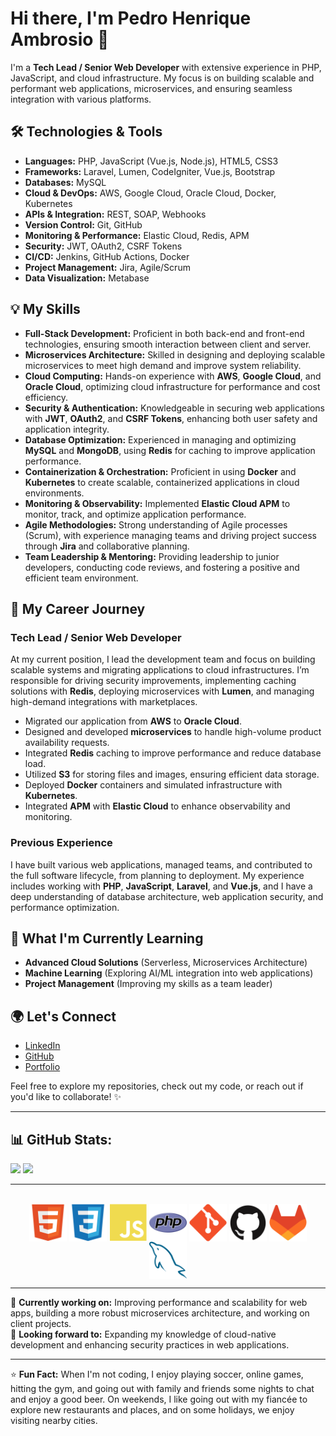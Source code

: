 # Hi there, I'm Pedro Henrique Ambrosio 👋

I'm a **Tech Lead / Senior Web Developer** with extensive experience in PHP, JavaScript, and cloud infrastructure. My focus is on building scalable and performant web applications, microservices, and ensuring seamless integration with various platforms.

## 🛠️ Technologies & Tools

- **Languages:** PHP, JavaScript (Vue.js, Node.js), HTML5, CSS3  
- **Frameworks:** Laravel, Lumen, CodeIgniter, Vue.js, Bootstrap  
- **Databases:** MySQL 
- **Cloud & DevOps:** AWS, Google Cloud, Oracle Cloud, Docker, Kubernetes  
- **APIs & Integration:** REST, SOAP, Webhooks  
- **Version Control:** Git, GitHub  
- **Monitoring & Performance:** Elastic Cloud, Redis, APM  
- **Security:** JWT, OAuth2, CSRF Tokens  
- **CI/CD:** Jenkins, GitHub Actions, Docker  
- **Project Management:** Jira, Agile/Scrum  
- **Data Visualization:** Metabase  

## 💡 My Skills

- **Full-Stack Development:** Proficient in both back-end and front-end technologies, ensuring smooth interaction between client and server.  
- **Microservices Architecture:** Skilled in designing and deploying scalable microservices to meet high demand and improve system reliability.  
- **Cloud Computing:** Hands-on experience with **AWS**, **Google Cloud**, and **Oracle Cloud**, optimizing cloud infrastructure for performance and cost efficiency.  
- **Security & Authentication:** Knowledgeable in securing web applications with **JWT**, **OAuth2**, and **CSRF Tokens**, enhancing both user safety and application integrity.  
- **Database Optimization:** Experienced in managing and optimizing **MySQL** and **MongoDB**, using **Redis** for caching to improve application performance.  
- **Containerization & Orchestration:** Proficient in using **Docker** and **Kubernetes** to create scalable, containerized applications in cloud environments.  
- **Monitoring & Observability:** Implemented **Elastic Cloud APM** to monitor, track, and optimize application performance.  
- **Agile Methodologies:** Strong understanding of Agile processes (Scrum), with experience managing teams and driving project success through **Jira** and collaborative planning.  
- **Team Leadership & Mentoring:** Providing leadership to junior developers, conducting code reviews, and fostering a positive and efficient team environment.  

## 🚀 My Career Journey

### **Tech Lead / Senior Web Developer**  
At my current position, I lead the development team and focus on building scalable systems and migrating applications to cloud infrastructures. I’m responsible for driving security improvements, implementing caching solutions with **Redis**, deploying microservices with **Lumen**, and managing high-demand integrations with marketplaces.

- Migrated our application from **AWS** to **Oracle Cloud**.
- Designed and developed **microservices** to handle high-volume product availability requests.
- Integrated **Redis** caching to improve performance and reduce database load.
- Utilized **S3** for storing files and images, ensuring efficient data storage.
- Deployed **Docker** containers and simulated infrastructure with **Kubernetes**.
- Integrated **APM** with **Elastic Cloud** to enhance observability and monitoring.

### **Previous Experience**  
I have built various web applications, managed teams, and contributed to the full software lifecycle, from planning to deployment. My experience includes working with **PHP**, **JavaScript**, **Laravel**, and **Vue.js**, and I have a deep understanding of database architecture, web application security, and performance optimization.

## 🌱 What I'm Currently Learning

- **Advanced Cloud Solutions** (Serverless, Microservices Architecture)
- **Machine Learning** (Exploring AI/ML integration into web applications)
- **Project Management** (Improving my skills as a team leader)

## 🌍 Let's Connect

- [LinkedIn](https://www.linkedin.com/in/henriquuepedro)  
- [GitHub](https://github.com/Henriquuepedro)  
- [Portfolio](https://pedrohenrique.net)

Feel free to explore my repositories, check out my code, or reach out if you'd like to collaborate! ✨

---
## 📊 GitHub Stats:
![](https://github-readme-streak-stats.herokuapp.com/?user=Henriquuepedro&theme=merko&hide_border=false)
![](https://github-readme-stats.vercel.app/api/top-langs/?username=Henriquuepedro&theme=merko&hide_border=false&include_all_commits=true&count_private=true&layout=compact)

---

<div align="center" style="display: inline_block"><br>
  <img align="center" alt="HTML" height="60" width="60" src="https://raw.githubusercontent.com/devicons/devicon/master/icons/html5/html5-original.svg">
  <img align="center" alt="CSS" height="60" width="60" src="https://raw.githubusercontent.com/devicons/devicon/master/icons/css3/css3-original.svg">
  <img align="center" alt="Js" height="60" width="60" src="https://raw.githubusercontent.com/devicons/devicon/master/icons/javascript/javascript-plain.svg">
  <img align="center" alt="PHP" hegth="60" width="60" src="https://raw.githubusercontent.com/devicons/devicon/master/icons/php/php-original.svg">
  <img align="center" alt="Git" hegth="60" width="60" src="https://raw.githubusercontent.com/devicons/devicon/master/icons/git/git-original.svg">
  <img align="center" alt="GitHub" hegth="60" width="60" src="https://raw.githubusercontent.com/devicons/devicon/master/icons/github/github-original.svg">
  <img align="center" alt="GitLab" hegth="60" width="60" src="https://raw.githubusercontent.com/devicons/devicon/master/icons/gitlab/gitlab-original.svg">
  <img align="center" alt="MySQL" hegth="60" width="60" src="https://raw.githubusercontent.com/devicons/devicon/master/icons/mysql/mysql-original.svg">
</div>

---

🔭 **Currently working on:** Improving performance and scalability for web apps, building a more robust microservices architecture, and working on client projects.  
🌱 **Looking forward to:** Expanding my knowledge of cloud-native development and enhancing security practices in web applications.

---

⭐ **Fun Fact:** When I'm not coding, I enjoy playing soccer, online games, hitting the gym, and going out with family and friends some nights to chat and enjoy a good beer. On weekends, I like going out with my fiancée to explore new restaurants and places, and on some holidays, we enjoy visiting nearby cities.

